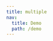 ```yaml
---
title: multiple
nav:
  title: Demo
  path: /demo
---
```


<code src="../examples/multiple.jsx"></code>
